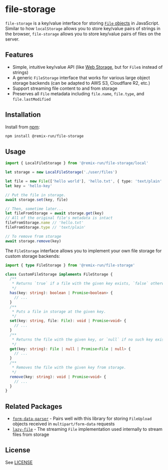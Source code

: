 # file-storage

`file-storage` is a key/value interface for storing [`File` objects](https://developer.mozilla.org/en-US/docs/Web/API/File) in JavaScript. Similar to how `localStorage` allows you to store key/value pairs of strings in the browser, `file-storage` allows you to store key/value pairs of files on the server.

## Features

- Simple, intuitive key/value API (like [Web Storage](https://developer.mozilla.org/en-US/docs/Web/API/Web_Storage_API), but for `File`s instead of strings)
- A generic `FileStorage` interface that works for various large object storage backends (can be adapted to AWS S3, Cloudflare R2, etc.)
- Support streaming file content to and from storage
- Preserves all `File` metadata including `file.name`, `file.type`, and `file.lastModified`

## Installation

Install from [npm](https://www.npmjs.com/):

```sh
npm install @remix-run/file-storage
```

## Usage

```ts
import { LocalFileStorage } from '@remix-run/file-storage/local'

let storage = new LocalFileStorage('./user/files')

let file = new File(['hello world'], 'hello.txt', { type: 'text/plain' })
let key = 'hello-key'

// Put the file in storage.
await storage.set(key, file)

// Then, sometime later...
let fileFromStorage = await storage.get(key)
// All of the original file's metadata is intact
fileFromStorage.name // 'hello.txt'
fileFromStorage.type // 'text/plain'

// To remove from storage
await storage.remove(key)
```

The `FileStorage` interface allows you to implement your own file storage for custom storage backends:

```ts
import { type FileStorage } from '@remix-run/file-storage'

class CustomFileStorage implements FileStorage {
  /**
   * Returns `true` if a file with the given key exists, `false` otherwise.
   */
  has(key: string): boolean | Promise<boolean> {
    // ...
  }
  /**
   * Puts a file in storage at the given key.
   */
  set(key: string, file: File): void | Promise<void> {
    // ...
  }
  /**
   * Returns the file with the given key, or `null` if no such key exists.
   */
  get(key: string): File | null | Promise<File | null> {
    // ...
  }
  /**
   * Removes the file with the given key from storage.
   */
  remove(key: string): void | Promise<void> {
    // ...
  }
}
```

## Related Packages

- [`form-data-parser`](https://github.com/remix-run/remix/tree/v3/packages/form-data-parser) - Pairs well with this library for storing `FileUpload` objects received in `multipart/form-data` requests
- [`lazy-file`](https://github.com/remix-run/remix/tree/v3/packages/lazy-file) - The streaming `File` implementation used internally to stream files from storage

## License

See [LICENSE](https://github.com/remix-run/remix/blob/main/LICENSE)
